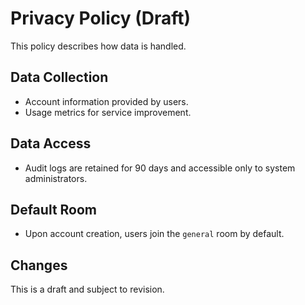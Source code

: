 # Privacy Policy (Draft)

This policy describes how data is handled.

## Data Collection
- Account information provided by users.
- Usage metrics for service improvement.

## Data Access
- Audit logs are retained for 90 days and accessible only to system administrators.

## Default Room
- Upon account creation, users join the `general` room by default.

## Changes
This is a draft and subject to revision.
